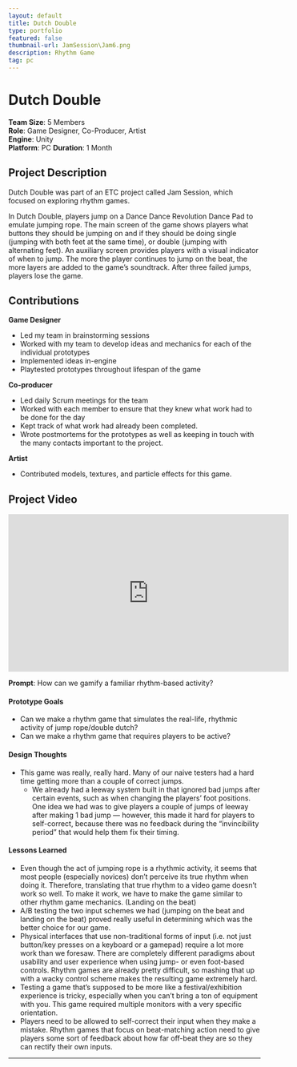 ```yaml
---
layout: default
title: Dutch Double
type: portfolio
featured: false
thumbnail-url: JamSession\Jam6.png
description: Rhythm Game
tag: pc
---
```


# Dutch Double
**Team Size**: 5 Members  
**Role**: Game Designer, Co-Producer, Artist  
**Engine**: Unity  
**Platform**: PC 
**Duration**: 1 Month  

## Project Description

Dutch Double was part of an ETC project called Jam Session, which focused on exploring rhythm games.

In Dutch Double, players jump on a Dance Dance Revolution Dance Pad to emulate jumping rope. The main screen of the game shows players what buttons they should be jumping on and if they should be doing single (jumping with both feet at the same time), or double (jumping with alternating feet). An auxiliary screen provides players with a visual indicator of when to jump. The more the player continues to jump on the beat, the more layers are added to the game’s soundtrack. After three failed jumps, players lose the game.

## Contributions
**Game Designer**
- Led my team in brainstorming sessions
- Worked with my team to develop ideas and mechanics for each of the individual prototypes
- Implemented ideas in-engine
- Playtested prototypes throughout lifespan of the game

**Co-producer**
- Led daily Scrum meetings for the team
- Worked with each member to ensure that they knew what work had to be done for the day
- Kept track of what work had already been completed.
- Wrote postmortems for the prototypes as well as keeping in touch with the many contacts important to the project.

**Artist** 
- Contributed models, textures, and particle effects for this game.


## Project Video
<iframe width="560" height="315" src="https://www.youtube.com/embed/bael20a6k-w" frameborder="0" allow="accelerometer; autoplay; clipboard-write; encrypted-media; gyroscope; picture-in-picture" allowfullscreen></iframe>

**Prompt**: How can we gamify a familiar rhythm-based activity?

#### Prototype Goals
- Can we make a rhythm game that simulates the real-life, rhythmic activity of jump rope/double dutch?
- Can we make a rhythm game that requires players to be active?

#### Design Thoughts
- This game was really, really hard. Many of our naive testers had a hard time getting more than a couple of correct jumps.
	- We already had a leeway system built in that ignored bad jumps after certain events, such as when changing the players’ foot positions. One idea we had was to give players a couple of jumps of leeway after making 1 bad jump — however, this made it hard for players to self-correct, because there was no feedback during the “invincibility period” that would help them fix their timing.

#### Lessons Learned
- Even though the act of jumping rope is a rhythmic activity, it seems that most people (especially novices) don’t perceive its true rhythm when doing it. Therefore, translating that true rhythm to a video game doesn’t work so well. To make it work, we have to make the game similar to other rhythm game mechanics. (Landing on the beat) 
- A/B testing the two input schemes we had (jumping on the beat and landing on the beat) proved really useful in determining which was the better choice for our game.
- Physical interfaces that use non-traditional forms of input (i.e. not just button/key presses on a keyboard or a gamepad) require a lot more work than we foresaw. There are completely different paradigms about usability and user experience when using jump- or even foot-based controls. Rhythm games are already pretty difficult, so mashing that up with a wacky control scheme makes the resulting game extremely hard.
- Testing a game that’s supposed to be more like a festival/exhibition experience is tricky, especially when you can’t bring a ton of equipment with you. This game required multiple monitors with a very specific orientation.
- Players need to be allowed to self-correct their input when they make a mistake. Rhythm games that focus on beat-matching action need to give players some sort of feedback about how far off-beat they are so they can rectify their own inputs.

---